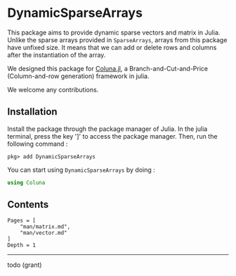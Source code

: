 # DynamicSparseArrays

This package aims to provide dynamic sparse vectors 
and matrix in Julia. 
Unlike the sparse arrays provided in `SparseArrays`, 
arrays from this package have unfixed size. 
It means that we can add or delete rows and 
columns after the instantiation of the array.

We designed this package for [Coluna.jl](), a Branch-and-Cut-and-Price (Column-and-row generation)
framework in julia.


We welcome any contributions.

## Installation

Install the package through the package manager of Julia.
In the julia terminal, press the key ']' to access the package manager. Then, run the following command : 

```
pkg> add DynamicSparseArrays
```

You can start using `DynamicSparseArrays` by doing :
```julia
using Coluna
```

## Contents

```@contents
Pages = [
    "man/matrix.md",
    "man/vector.md"
]
Depth = 1
```

---

todo (grant)
